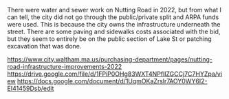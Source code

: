 There were water and sewer work on Nutting Road in 2022, but from what I can tell, the city did not go through the public/private split and ARPA funds were used. This is because the city owns the infrastructure underneath the street. There are some paving and sidewalks costs associated with the bid, but they seem to entirely be on the public section of Lake St or patching excavation that was done.

https://www.city.waltham.ma.us/purchasing-department/pages/nutting-road-infrastructure-improvements-2022
https://drive.google.com/file/d/1FPiP0OHg83WXT4NPflIZGCCj7C7HYZpa/view
https://docs.google.com/document/d/1UqmOKaZrslr7AOY0WY6I2-EI41459Dsb/edit